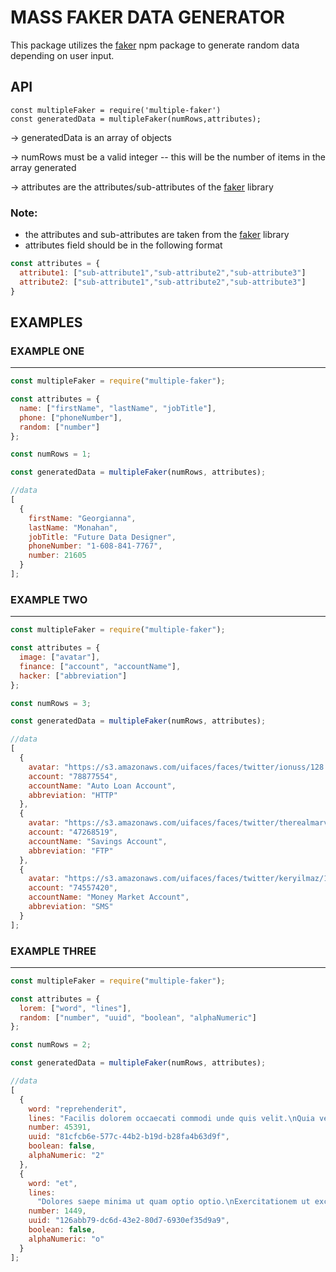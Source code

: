 # MASS FAKER DATA GENERATOR

This package utilizes the [faker](https://www.npmjs.com/package/faker) npm package to generate random data depending on user input.

## API

```
const multipleFaker = require('multiple-faker')
const generatedData = multipleFaker(numRows,attributes);
```

-> generatedData is an array of objects

-> numRows must be a valid integer -- this will be the number of items in the array generated

-> attributes are the attributes/sub-attributes of the [faker](https://www.npmjs.com/package/faker) library

### Note:

- the attributes and sub-attributes are taken from the [faker](https://www.npmjs.com/package/faker) library
- attributes field should be in the following format

```js
const attributes = {
  attribute1: ["sub-attribute1","sub-attribute2","sub-attribute3"]
  attribute2: ["sub-attribute1","sub-attribute2","sub-attribute3"]
}
```

## EXAMPLES

### EXAMPLE ONE

---

```js
const multipleFaker = require("multiple-faker");

const attributes = {
  name: ["firstName", "lastName", "jobTitle"],
  phone: ["phoneNumber"],
  random: ["number"]
};

const numRows = 1;

const generatedData = multipleFaker(numRows, attributes);
```

```js
//data
[
  {
    firstName: "Georgianna",
    lastName: "Monahan",
    jobTitle: "Future Data Designer",
    phoneNumber: "1-608-841-7767",
    number: 21605
  }
];
```

### EXAMPLE TWO

---

```js
const multipleFaker = require("multiple-faker");

const attributes = {
  image: ["avatar"],
  finance: ["account", "accountName"],
  hacker: ["abbreviation"]
};

const numRows = 3;

const generatedData = multipleFaker(numRows, attributes);
```

```js
//data
[
  {
    avatar: "https://s3.amazonaws.com/uifaces/faces/twitter/ionuss/128.jpg",
    account: "78877554",
    accountName: "Auto Loan Account",
    abbreviation: "HTTP"
  },
  {
    avatar: "https://s3.amazonaws.com/uifaces/faces/twitter/therealmarvin/128.jpg",
    account: "47268519",
    accountName: "Savings Account",
    abbreviation: "FTP"
  },
  {
    avatar: "https://s3.amazonaws.com/uifaces/faces/twitter/keryilmaz/128.jpg",
    account: "74557420",
    accountName: "Money Market Account",
    abbreviation: "SMS"
  }
];
```

### EXAMPLE THREE

---

```js
const multipleFaker = require("multiple-faker");

const attributes = {
  lorem: ["word", "lines"],
  random: ["number", "uuid", "boolean", "alphaNumeric"]
};

const numRows = 2;

const generatedData = multipleFaker(numRows, attributes);
```

```js
//data
[
  {
    word: "reprehenderit",
    lines: "Facilis dolorem occaecati commodi unde quis velit.\nQuia vel dolorum qui.",
    number: 45391,
    uuid: "81cfcb6e-577c-44b2-b19d-b28fa4b63d9f",
    boolean: false,
    alphaNumeric: "2"
  },
  {
    word: "et",
    lines:
      "Dolores saepe minima ut quam optio optio.\nExercitationem ut excepturi quia non corporis dolor velit et et.\nEum consectetur temporibus est totam.\nExercitationem atque totam quo dolor.\nQuibusdam architecto vero.",
    number: 1449,
    uuid: "126abb79-dc6d-43e2-80d7-6930ef35d9a9",
    boolean: false,
    alphaNumeric: "o"
  }
];
```
